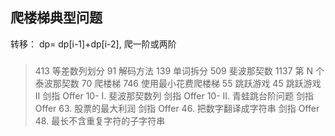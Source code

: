 ## 爬楼梯典型问题
转移： dp= dp[i-1]+dp[i-2], 爬一阶或两阶



### 
> 413 等差数列划分
91 解码方法
139 单词拆分
509 斐波那契数
1137 第 N 个泰波那契数
70 爬楼梯
746 使用最小花费爬楼梯
55 跳跃游戏
45 跳跃游戏 II
> 剑指 Offer 10- I. 斐波那契数列
剑指 Offer 10- II. 青蛙跳台阶问题
剑指 Offer 63. 股票的最大利润
> 剑指 Offer 46. 把数字翻译成字符串
剑指 Offer 48. 最长不含重复字符的子字符串

